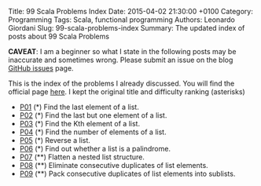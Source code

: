 Title: 99 Scala Problems Index
Date: 2015-04-02 21:30:00 +0100
Category: Programming
Tags: Scala, functional programming
Authors: Leonardo Giordani
Slug: 99-scala-problems-index
Summary: The updated index of posts about 99 Scala Problems

**CAVEAT**: I am a beginner so what I state in the following posts may be inaccurate and sometimes wrong. Please submit an issue on the blog [GitHub issues](https://github.com/lgiordani/lgiordani.github.com/issues) page.

This is the index of the problems I already discussed. You will find the official page [here](http://aperiodic.net/phil/scala/s-99/). I kept the original title and difficulty ranking (asterisks)

* [P01](/blog/2015/04/02/99-scala-problems-01-find-last-element/) (*) Find the last element of a list.
* [P02](/blog/2015/04/02/99-scala-problems-02-find-last-nth/) (*) Find the last but one element of a list.
* [P03](/blog/2015/04/02/99-scala-problems-03-find-kth/) (*) Find the Kth element of a list.
* [P04](/blog/2015/04/02/99-scala-problems-04-length/) (*) Find the number of elements of a list.
* [P05](/blog/2015/04/02/99-scala-problems-05-reverse/) (*) Reverse a list.
* [P06](/blog/2015/04/02/99-scala-problems-06-palindome/) (*) Find out whether a list is a palindrome.
* [P07](/blog/2015/04/02/99-scala-problems-07-flatten/) (**) Flatten a nested list structure.
* [P08](/blog/2015/04/02/99-scala-problems-08-eliminate-consecutive-duplicates/) (**) Eliminate consecutive duplicates of list elements.
* [P09](/blog/2015/04/02/99-scala-problems-09-pack-consecutive-duplicates/) (**) Pack consecutive duplicates of list elements into sublists.